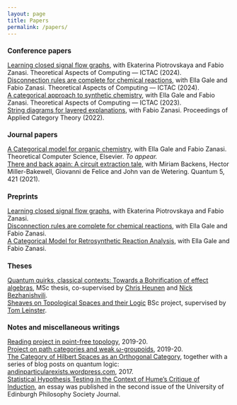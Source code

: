 ```yaml
---
layout: page
title: Papers
permalink: /papers/
---
```


<h1 style="text-align:left; font-size:110%;">
<b>Conference papers</b>
</h1>
<p>
<a href="https://dx.doi.org/10.1007/978-3-031-77019-7_5">Learning closed signal flow graphs</a>, with Ekaterina Piotrovskaya and Fabio Zanasi. Theoretical Aspects of Computing &#8212; ICTAC (2024).<br>
<a href="https://dx.doi.org/10.1007/978-3-031-77019-7_13">Disconnection rules are complete for chemical reactions</a>, with Ella Gale and Fabio Zanasi. Theoretical Aspects of Computing &#8212; ICTAC (2024).<br>
<a href="https://dx.doi.org/10.1007/978-3-031-47963-2_17">A categorical approach to synthetic chemistry</a>, with Ella Gale and Fabio Zanasi. Theoretical Aspects of Computing &#8212; ICTAC (2023).<br>
<a href="https://dx.doi.org/10.4204/EPTCS.380.21">String diagrams for layered explanations</a>, with Fabio Zanasi. Proceedings of Applied Category Theory (2022).
</p>

<h1 style="text-align:left; font-size:110%;">
<b>Journal papers</b>
</h1>
<p>
<a href="/files/tcs-article.pdf">A Categorical model for organic chemistry</a>, with Ella Gale and Fabio Zanasi. Theoretical Computer Science, Elsevier. <i>To appear.</i><br>
<a href="https://doi.org/10.22331/q-2021-03-25-421">There and back again: A circuit extraction tale</a>, with Miriam Backens, Hector Miller-Bakewell, Giovanni de Felice and John van de Wetering. Quantum 5, 421 (2021).
</p>


<h1 style="text-align:left; font-size:110%;">
<b>Preprints</b>
</h1>
<p>
<a href="https://dx.doi.org/10.48550/arXiv.2407.00245">Learning closed signal flow graphs</a>, with Ekaterina Piotrovskaya and Fabio Zanasi.<br>
<a href="https://dx.doi.org/10.48550/arXiv.2410.01421">Disconnection rules are complete for chemical reactions</a>, with Ella Gale and Fabio Zanasi.<br>
<a href="https://dx.doi.org/10.48550/arXiv.2311.04085">A Categorical Model for Retrosynthetic Reaction Analysis</a>, with Ella Gale and Fabio Zanasi.<br>
</p>


<h1 style="text-align:left; font-size:110%;">
<b>Theses</b>
</h1>
<p>
<a href="https://eprints.illc.uva.nl/1762/1/MoL-2020-09.text.pdf">Quantum quirks, classical contexts: Towards a Bohrification of effect algebras</a>, MSc thesis, co-supervised by <a href="http://homepages.inf.ed.ac.uk/cheunen/">Chris Heunen</a> and <a href="https://staff.fnwi.uva.nl/n.bezhanishvili/">Nick Bezhanishvili</a>.
<br>
<a href="/files/BSc-project.pdf">Sheaves on Topological Spaces and their Logic</a> BSc project, supervised by <a href="https://www.maths.ed.ac.uk/~tl/">Tom Leinster</a>.
</p>

<h1 style="text-align:left; font-size:110%;">
<b>Notes and miscellaneous writings</b>
</h1>
<p>
<a href="/files/pointless-top.pdf">Reading project in point-free topology</a>, 2019-20.
<br>
<a href="/files/path-groupoids.pdf">Project on path categories and weak &omega;-groupoids</a>, 2019-20.
<br>
<a href="/files/summer-project.pdf">The Category of Hilbert Spaces as an Orthogonal Category</a>, together with a series of blog posts on quantum logic: <a href="https://andinparticularexists.wordpress.com/">andinparticularexists.wordpress.com</a>, 2017.
<br>
<a href="/files/Philosophy-Society-Journal-2017-18.pdf">Statistical Hypothesis Testing in the Context of Hume’s Critique of Induction</a>, an essay was published in the second issue of the University of Edinburgh Philosophy Society Journal.
</p>
